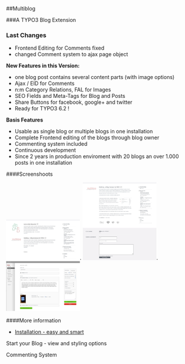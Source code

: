##Multiblog


###A TYPO3 Blog Extension


### Last Changes
* Frontend Editing for Comments fixed
* changed Comment system to ajax page object
 
**New Features in this Version:**
* one blog post contains several content parts (with image options)
* Ajax / EID for Comments
* n:m Category Relations, FAL for Images
* SEO Fields and Meta-Tags for Blog and Posts
* Share Buttons for facebook, google+ and twitter
* Ready for TYPO3 6.2 !

**Basis Features**
* Usable as single blog or multiple blogs in one installation
* Complete Frontend editing of the blogs through blog owner
* Commenting system included
* Continuous development
* Since 2 years in production enviroment with 20 blogs an over 1.000 posts in one installation


####Screenshoots

  <img src="/Documentation/Introduction/Images/Bloglist_screen.png" width="200px">.
  <img src="/Documentation/Introduction/Images/Blogpost_screen.png" width="200px">.
  <img src="/Documentation/Blogging/Images/FE_screen_06.png" width="200px">

####More information
* [Installation - easy and smart](https://github.com//klaus-ger/multiblog/master/GIT-Doku/Installation.md)

<p>Start your Blog - view and styling options</p>
<p>Commenting System</p>
<p></p>
<p></p>
